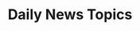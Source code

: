---
title: "Daily News Topics"
description: "Topics to monitor for daily news podcast"
last_updated: "2025-07-28"
topics:
  - "US Politics"
---